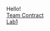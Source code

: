 Hello! <br />
[Team Contract](https://nas256.github.io/ece3400_team13/team_contract) <br />
[Lab1](https://nas256.github.io/ece3400_team13/lab1)
